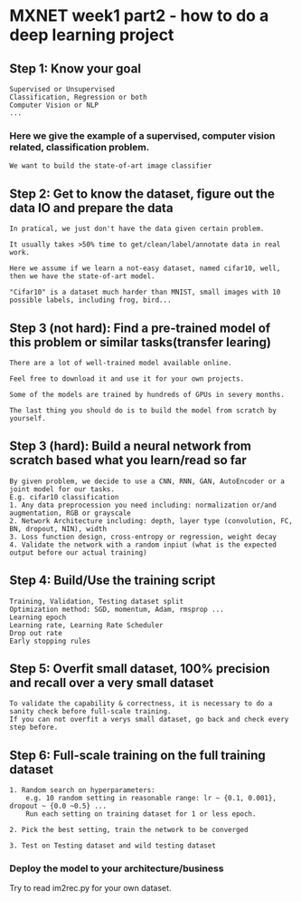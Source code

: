# MXNET week1 part2 - how to do a deep learning project 

## Step 1: Know your goal 

    Supervised or Unsupervised
    Classification, Regression or both 
    Computer Vision or NLP 
    ...

### Here we give the example of a supervised, computer vision related, classification problem.
    
    We want to build the state-of-art image classifier
    
## Step 2: Get to know the dataset, figure out the data IO and prepare the data
    
    In pratical, we just don't have the data given certain problem. 
    
    It usually takes >50% time to get/clean/label/annotate data in real work.
    
    Here we assume if we learn a not-easy dataset, named cifar10, well, then we have the state-of-art model.
   
    "Cifar10" is a dataset much harder than MNIST, small images with 10 possible labels, including frog, bird...
    
## Step 3 (not hard): Find a pre-trained model of this problem or similar tasks(transfer learing)
   
    There are a lot of well-trained model available online. 
   
    Feel free to download it and use it for your own projects.
    
    Some of the models are trained by hundreds of GPUs in severy months.
    
    The last thing you should do is to build the model from scratch by yourself.
   
## Step 3 (hard): Build a neural network from scratch based what you learn/read so far

    By given problem, we decide to use a CNN, RNN, GAN, AutoEncoder or a joint model for our tasks.
    E.g. cifar10 classification 
    1. Any data preprocession you need including: normalization or/and augmentation, RGB or grayscale
    2. Network Architecture including: depth, layer type (convolution, FC, BN, dropout, NIN), width
    3. Loss function design, cross-entropy or regression, weight decay
    4. Validate the network with a random inpiut (what is the expected output before our actual training)

## Step 4: Build/Use the training script 

    Training, Validation, Testing dataset split
    Optimization method: SGD, momentum, Adam, rmsprop ... 
    Learning epoch
    Learning rate, Learning Rate Scheduler
    Drop out rate
    Early stopping rules  

## Step 5: Overfit small dataset, 100% precision and recall over a very small dataset

    To validate the capability & correctness, it is necessary to do a sanity check before full-scale training. 
    If you can not overfit a verys small dataset, go back and check every step before. 

## Step 6: Full-scale training on the full training dataset

    1. Random search on hyperparameters:
        e.g. 10 random setting in reasonable range: lr ~ {0.1, 0.001}, dropout ~ {0.0 ~0.5} ...
        Run each setting on training dataset for 1 or less epoch. 
        
    2. Pick the best setting, train the network to be converged 
    
    3. Test on Testing dataset and wild testing dataset

### Deploy the model to your architecture/business 

Try to read im2rec.py for your own dataset.
   
